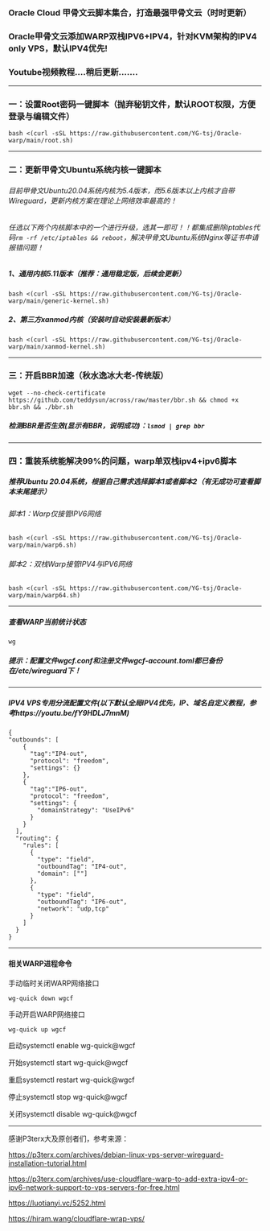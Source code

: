 ### Oracle Cloud 甲骨文云脚本集合，打造最强甲骨文云（时时更新）

### Oracle甲骨文云添加WARP双栈IPV6+IPV4，针对KVM架构的IPV4 only VPS，默认IPV4优先!

### Youtube视频教程....稍后更新.......
--------------------------------------------------------------------------------------------------------
### 一：设置Root密码一键脚本（抛弃秘钥文件，默认ROOT权限，方便登录与编辑文件）
```
bash <(curl -sSL https://raw.githubusercontent.com/YG-tsj/Oracle-warp/main/root.sh)
```
-----------------------------------------------------------------------------------------------------
### 二：更新甲骨文Ubuntu系统内核一键脚本

###### 目前甲骨文Ubuntu20.04系统内核为5.4版本，而5.6版本以上内核才自带Wireguard，更新内核方案在理论上网络效率最高的！

###### 任选以下两个内核脚本中的一个进行升级，选其一即可！！都集成删除iptables代码```rm -rf /etc/iptables && reboot```，解决甲骨文Ubuntu系统Nginx等证书申请报错问题！

##### 1、通用内核5.11版本（推荐：通用稳定版，后续会更新）
```
bash <(curl -sSL https://raw.githubusercontent.com/YG-tsj/Oracle-warp/main/generic-kernel.sh)
```
##### 2、第三方xanmod内核（安装时自动安装最新版本）
```
bash <(curl -sSL https://raw.githubusercontent.com/YG-tsj/Oracle-warp/main/xanmod-kernel.sh)
```
-------------------------------------------------------------------------------------------------------------
### 三：开启BBR加速（秋水逸冰大老-传统版）
```
wget --no-check-certificate https://github.com/teddysun/across/raw/master/bbr.sh && chmod +x bbr.sh && ./bbr.sh
```
##### 检测BBR是否生效(显示有BBR，说明成功)：```lsmod | grep bbr```
-------------------------------------------------------------------------------------------------------------
### 四：重装系统能解决99%的问题，warp单双栈ipv4+ipv6脚本

##### 推荐Ubuntu 20.04系统，根据自己需求选择脚本1或者脚本2（有无成功可查看脚本末尾提示）

###### 脚本1：Warp仅接管IPV6网络
```
bash <(curl -sSL https://raw.githubusercontent.com/YG-tsj/Oracle-warp/main/warp6.sh)
```
###### 脚本2：双栈Warp接管IPV4与IPV6网络
```
bash <(curl -sSL https://raw.githubusercontent.com/YG-tsj/Oracle-warp/main/warp64.sh)
```
----------------------------------------------------------------------------------------------------
##### 查看WARP当前统计状态
```
wg
```

##### 提示：配置文件wgcf.conf和注册文件wgcf-account.toml都已备份在/etc/wireguard下！

-------------------------------------------------------------------------------------------------------------

##### IPV4 VPS专用分流配置文件(以下默认全局IPV4优先，IP、域名自定义教程，参考https://youtu.be/fY9HDLJ7mnM)
```
{ 
"outbounds": [
    {
      "tag":"IP4-out",
      "protocol": "freedom",
      "settings": {}
    },
    {
      "tag":"IP6-out",
      "protocol": "freedom",
      "settings": {
        "domainStrategy": "UseIPv6" 
      }
    }
  ],
  "routing": {
    "rules": [
      {
        "type": "field",
        "outboundTag": "IP4-out",
        "domain": [""] 
      },
      {
        "type": "field",
        "outboundTag": "IP6-out",
        "network": "udp,tcp" 
      }
    ]
  }
}
``` 
-----------------------------------------------------------------------------------------------
#### 相关WARP进程命令

手动临时关闭WARP网络接口
```
wg-quick down wgcf
```
手动开启WARP网络接口 
```
wg-quick up wgcf
```

启动systemctl enable wg-quick@wgcf

开始systemctl start wg-quick@wgcf

重启systemctl restart wg-quick@wgcf

停止systemctl stop wg-quick@wgcf

关闭systemctl disable wg-quick@wgcf


---------------------------------------------------------------------------------------------------------------------

感谢P3terx大及原创者们，参考来源：
 
https://p3terx.com/archives/debian-linux-vps-server-wireguard-installation-tutorial.html

https://p3terx.com/archives/use-cloudflare-warp-to-add-extra-ipv4-or-ipv6-network-support-to-vps-servers-for-free.html

https://luotianyi.vc/5252.html

https://hiram.wang/cloudflare-wrap-vps/
